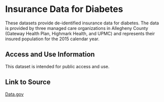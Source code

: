 # Insurance Data for Diabetes

These datasets provide de-identified insurance data for diabetes. The data is provided by three managed care organizations in Allegheny County (Gateway Health Plan, Highmark Health, and UPMC) and represents their insured population for the 2015 calendar year. 

## Access and Use Information
This dataset is intended for public access and use.

## Link to Source
[Data.gov](https://catalog.data.gov/dataset/diabetes)
